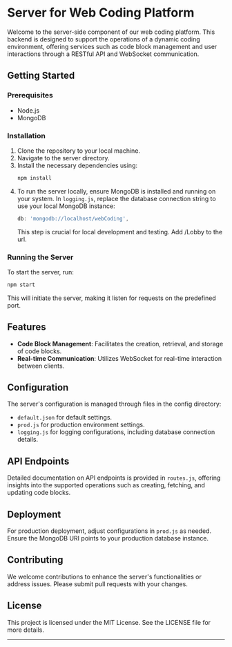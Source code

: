 # Server for Web Coding Platform

Welcome to the server-side component of our web coding platform. This backend is designed to support the operations of a dynamic coding environment, offering services such as code block management and user interactions through a RESTful API and WebSocket communication.

## Getting Started

### Prerequisites

- Node.js
- MongoDB

### Installation

1. Clone the repository to your local machine.
2. Navigate to the server directory.
3. Install the necessary dependencies using:
   ```sh
   npm install
   ```
4. To run the server locally, ensure MongoDB is installed and running on your system. In `logging.js`, replace the database connection string to use your local MongoDB instance:
   ```javascript
   db: 'mongodb://localhost/webCoding',
   ```
   This step is crucial for local development and testing.
   Add /Lobby to the url. 

### Running the Server

To start the server, run:
```sh
npm start
```
This will initiate the server, making it listen for requests on the predefined port.

## Features

- **Code Block Management**: Facilitates the creation, retrieval, and storage of code blocks.
- **Real-time Communication**: Utilizes WebSocket for real-time interaction between clients.

## Configuration

The server's configuration is managed through files in the config directory:
- `default.json` for default settings.
- `prod.js` for production environment settings.
- `logging.js` for logging configurations, including database connection details.

## API Endpoints

Detailed documentation on API endpoints is provided in `routes.js`, offering insights into the supported operations such as creating, fetching, and updating code blocks.

## Deployment

For production deployment, adjust configurations in `prod.js` as needed. Ensure the MongoDB URI points to your production database instance.

## Contributing

We welcome contributions to enhance the server's functionalities or address issues. Please submit pull requests with your changes.

## License

This project is licensed under the MIT License. See the LICENSE file for more details.

---

